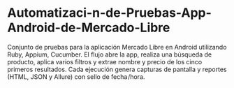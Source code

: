 # Automatizaci-n-de-Pruebas-App-Android-de-Mercado-Libre
Conjunto de pruebas para la aplicación Mercado Libre en Android utilizando Ruby, Appium, Cucumber. El flujo abre la app, realiza una búsqueda de producto, aplica varios filtros y extrae nombre y precio de los cinco primeros resultados. Cada ejecución genera capturas de pantalla y reportes (HTML, JSON y Allure) con sello de fecha /hora.
